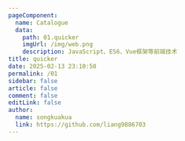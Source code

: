 ```yaml
---
pageComponent:
  name: Catalogue
  data:
    path: 01.quicker
    imgUrl: /img/web.png
    description: JavaScript、ES6、Vue框架等前端技术
title: quicker
date: 2025-02-13 23:10:50
permalink: /01
sidebar: false
article: false
comment: false
editLink: false
author:
  name: songkuakua
  link: https://github.com/liang9886703
---
```

